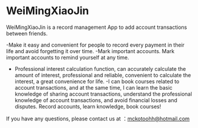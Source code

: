 # WeiMingXiaoJin

WeiMingXiaoJin is a record management App to add account transactions between friends. 

-Make it easy and convenient for people to record every payment in their life and avoid forgetting it over time.
-Mark important accounts. Mark important accounts to remind yourself at any time.
- Professional interest calculation function, can accurately calculate the amount of interest, professional and reliable, convenient to calculate the interest, a great convenience for life.
-I can book courses related to account transactions, and at the same time, I can learn the basic knowledge of sharing account transactions, understand the professional knowledge of account transactions, and avoid financial losses and disputes.
Record accounts, learn knowledge, book courses!

If you have any questions, please contact us at ：mckotoohh@hotmail.com
